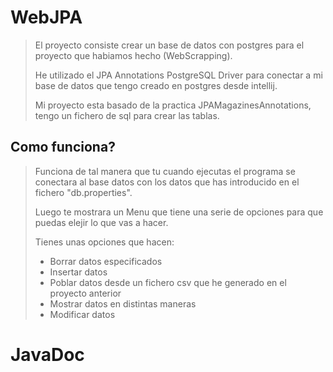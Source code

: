 # WebJPA

> El proyecto consiste crear un base de datos con postgres para el proyecto que habiamos hecho (WebScrapping).
>
> He utilizado el JPA Annotations PostgreSQL Driver para conectar a mi base de datos que tengo creado en postgres desde intellij.
>
> Mi proyecto esta basado de la practica JPAMagazinesAnnotations, tengo un fichero de sql para crear las tablas.


## Como funciona?

> Funciona de tal manera que tu cuando ejecutas el programa se conectara al base datos con los datos que has introducido en el fichero "db.properties".
>
> Luego te mostrara un Menu que tiene una serie de opciones para que puedas elejir lo que vas a hacer.
>
> Tienes unas opciones que hacen:
>
> - Borrar datos especificados
> - Insertar datos
> - Poblar datos desde un fichero csv que he generado en el proyecto anterior
> - Mostrar datos en distintas maneras
> - Modificar datos


# JavaDoc


